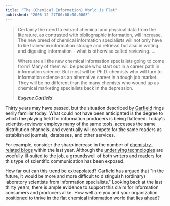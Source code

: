 ```yaml
---
title: "The (Chemical Information) World is Flat"
published: "2006-12-27T00:00:00.000Z"
---
```


> Certainly the need to extract chemical and physical data from the literature, as contrasted with bibliographic information, will increase. The new breed of chemical information specialists will not only have to be trained in information storage and retrieval but also in writing and digesting information - what is otherwise called reviewing. ...
>
> Where are all the new chemical information specialists going to come from? Many of them will be people who start out in a career path in information science. But most will be Ph.D. chemists who will turn to information science as an alternative career in a tough job market. They will be no different than the many chemists who wound up as chemical marketing specialists back in the depression.
>
><cite>[Eugene Garfield](http://dx.doi.org/10.1021/ci60013a001)</cite>

Thirty years may have passed, but the situation described by <a href="http://www.garfield.library.upenn.edu/">Garfield</a> rings eerily familiar today. What could not have been anticipated is the degree to which the playing field for information producers is being flattened. Today's scientist-reviewer employs many of the same tools, accesses the same distribution channels, and eventually will compete for the same readers as established journals, databases, and other services.

For example, consider the sharp increase in the number of <a href="http://wiki.cubic.uni-koeln.de/cb/blogs.php">chemistry-related blogs</a> within the last year. Although the <a href="http://wwmm.ch.cam.ac.uk/blogs/murrayrust/?p=214">underlying technologies</a> are woefully ill-suited to the job, a groundswell of both writers and readers for this type of scientific communication has been exposed.

How far out can this trend be extrapolated? Garfield has argued that "in the future, it would be more and more difficult to distinguish (ordinary) laboratory scientists from information specialists." Looking back at the last thirty years, there is ample evidence to support this claim for information consumers and producers alike. How well are you and your organization positioned to thrive in the flat chemical information world that lies ahead?